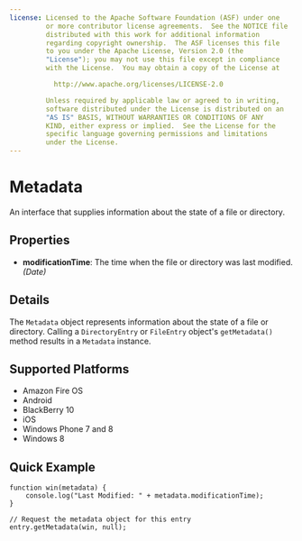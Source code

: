 ```yaml
---
license: Licensed to the Apache Software Foundation (ASF) under one
         or more contributor license agreements.  See the NOTICE file
         distributed with this work for additional information
         regarding copyright ownership.  The ASF licenses this file
         to you under the Apache License, Version 2.0 (the
         "License"); you may not use this file except in compliance
         with the License.  You may obtain a copy of the License at

           http://www.apache.org/licenses/LICENSE-2.0

         Unless required by applicable law or agreed to in writing,
         software distributed under the License is distributed on an
         "AS IS" BASIS, WITHOUT WARRANTIES OR CONDITIONS OF ANY
         KIND, either express or implied.  See the License for the
         specific language governing permissions and limitations
         under the License.
---
```


# Metadata

An interface that supplies information about the state of a file or directory.

## Properties

- __modificationTime__: The time when the file or directory was last modified. _(Date)_

## Details

The `Metadata` object represents information about the state of a file
or directory.  Calling a `DirectoryEntry` or `FileEntry` object's
`getMetadata()` method results in a `Metadata` instance.

## Supported Platforms

- Amazon Fire OS
- Android
- BlackBerry 10
- iOS
- Windows Phone 7 and 8
- Windows 8

## Quick Example

    function win(metadata) {
        console.log("Last Modified: " + metadata.modificationTime);
    }

    // Request the metadata object for this entry
    entry.getMetadata(win, null);
